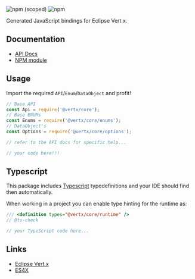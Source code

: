![npm (scoped)](https://img.shields.io/npm/v/@vertx/core.svg)
![npm](https://img.shields.io/npm/l/@vertx/core.svg)

Generated JavaScript bindings for Eclipse Vert.x.

## Documentation

* [API Docs](https://reactiverse.io/es4x/@vertx/core)
* [NPM module](https://www.npmjs.com/package/@vertx/core)

## Usage

Import the required `API`/`Enum`/`DataObject` and profit!

```js
// Base API
const Api = require('@vertx/core');
// Base ENUMs
const Enums = require('@vertx/core/enums');
// DataObject's
const Options = require('@vertx/core/options');

// refer to the API docs for specific help...

// your code here!!!

```

## Typescript

This package includes [Typescript](http://www.typescriptlang.org/) typedefinitions and your IDE should find then automatically.

When working in a project you can enable type hinting for the runtime as:

```js
/// <definition types="@vertx/core/runtime" />
// @ts-check

// your TypeScript code here...
```

## Links

* [Eclipse Vert.x](https://vertx.io)
* [ES4X](https://reactiverse.io/es4x)
